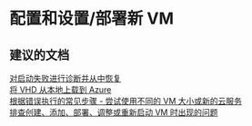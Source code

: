 <properties
    pageTitle="配置和设置/部署新 VM"
    description="配置和设置/部署新 VM"
    service="microsoft.compute"
    resource="virtualmachines"
    authors="kasparks"
    displayOrder=""
    selfHelpType="generic"
    supportTopicIds="32411844"
    resourceTags=""
    productPesIds="14749"
    cloudEnvironments="public"
/>


# 配置和设置/部署新 VM

## **建议的文档**
[对启动失败进行诊断并从中恢复](https://azure.microsoft.com/blog/boot-diagnostics-for-virtual-machines-v2/)<br>
[将 VHD 从本地上载到 Azure](https://azure.microsoft.com/documentation/articles/virtual-machines-windows-classic-createupload-vhd/)<br>
[根据错误执行的常见步骤 - 尝试使用不同的 VM 大小或新的云服务](https://azure.microsoft.com/documentation/articles/virtual-machines-windows-allocation-failure/#error-string-lookup)<br>
[排查创建、添加、部署、调整或重新启动 VM 时出现的问题](http://aka.ms/azCreateTroubleshoot)



<!--HONumber=Jul16_HO4-->


